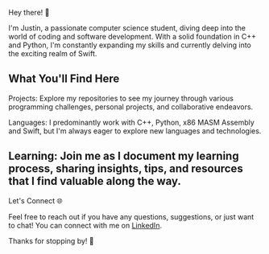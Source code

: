 Hey there! 👋

I'm Justin, a passionate computer science student, diving deep into the world of coding and software development. With a solid foundation in C++ and Python, I'm constantly expanding my skills and currently
delving into the exciting realm of Swift.

What You'll Find Here
-------------------------

Projects: Explore my repositories to see my journey through various programming challenges, personal projects, and collaborative endeavors.

Languages: I predominantly work with C++, Python, x86 MASM Assembly and Swift, but I'm always eager to explore new languages and technologies.

Learning: Join me as I document my learning process, sharing insights, tips, and resources that I find valuable along the way.
------------------------- 

Let's Connect 🌐

Feel free to reach out if you have any questions, suggestions, or just want to chat! You can connect with me on [LinkedIn](www.linkedin.com/in/justinwimberly).

Thanks for stopping by! 🚀
